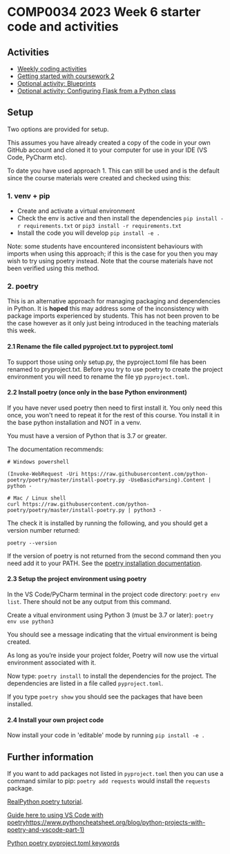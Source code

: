 # COMP0034 2023 Week 6 starter code and activities

## Activities

- [Weekly coding activities](/activities/activities.md)
- [Getting started with coursework 2](/activities/coursework_getting_started.md)
- [Optional activity: Blueprints](/activities/blueprints.md)
- [Optional activity: Configuring Flask from a Python class](/activities/configuration.md)

## Setup

Two options are provided for setup.

This assumes you have already created a copy of the code in your own GitHub account and cloned it to your computer for use in your IDE (VS Code, PyCharm etc).

To date you have used approach 1. This can still be used and is the default since the course materials were created and checked using this:

### 1. venv + pip

- Create and activate a virtual environment
- Check the env is active and then install the dependencies `pip install -r requirements.txt` or `pip3 install -r requirements.txt`
- Install the code you will develop `pip install -e .`

Note: some students have encountered inconsistent behaviours with imports when using this approach; if this is the case for you then you may wish to try using poetry instead. Note that the course materials have not been verified using this method.

### 2. poetry

This is an alternative approach for managing packaging and dependencies in Python. It is **hoped** this may address some of the inconsistency with package imports experienced by students. This has not been proven to be the case however as it only just being introduced in the teaching materials this week.

#### 2.1 Rename the file called pyproject.txt to pyproject.toml

To support those using only setup.py, the pyproject.toml file has been renamed to pryproject.txt. Before you try to use poetry to create the project environment you will need to rename the file yp `pyproject.toml`.

#### 2.2 Install poetry (once only in the base Python environment)

If you have never used poetry then need to first install it. You only need this once, you won't need to repeat it for the rest of this course. You install it in the base python installation and NOT in a venv.

You must have a version of Python that is 3.7 or greater.

The documentation recommends:

```
# Windows powershell

(Invoke-WebRequest -Uri https://raw.githubusercontent.com/python-poetry/poetry/master/install-poetry.py -UseBasicParsing).Content | python -

# Mac / Linux shell
curl https://raw.githubusercontent.com/python-poetry/poetry/master/install-poetry.py | python3 -
```

The check it is installed by running the following, and you should get a version number returned:

```
poetry --version
```

If the version of poetry is not returned from the second command then you need add it to your PATH. See the [poetry installation documentation](https://python-poetry.org/docs/#installing-with-pipx).

#### 2.3 Setup the project environment using poetry

In the VS Code/PyCharm terminal in the project code directory: `poetry env list`. There should not be any output from this command.

Create a vitual environment using Python 3 (must be 3.7 or later): `poetry env use python3`

You should see a message indicating that the virtual environment is being created.

As long as you’re inside your project folder, Poetry will now use the virtual environment associated with it.

Now type: `poetry install` to install the dependencies for the project. The dependencies are listed in a file called `pyproject.toml`.

If you type `poetry show` you should see the packages that have been installed.

#### 2.4 Install your own project code

Now install your code in 'editable' mode by running `pip install -e .`

## Further information

If you want to add packages not listed in `pyproject.toml` then you can use a command similar to pip: `poetry add requests` would install the `requests` package.

[RealPython poetry tutorial](https://realpython.com/dependency-management-python-poetry/).

[Guide here to using VS Code with poetry]()<https://www.pythoncheatsheet.org/blog/python-projects-with-poetry-and-vscode-part-1)>

[Python poetry pyproject.toml keywords](https://python-poetry.org/docs/pyproject/)
